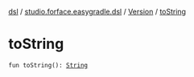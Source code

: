 [dsl](../../index.md) / [studio.forface.easygradle.dsl](../index.md) / [Version](index.md) / [toString](./to-string.md)

# toString

`fun toString(): `[`String`](https://kotlinlang.org/api/latest/jvm/stdlib/kotlin/-string/index.html)